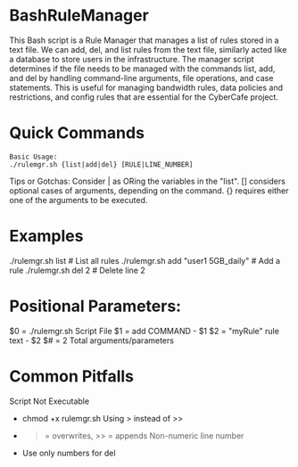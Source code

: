 # BashRuleManager
This Bash script is a Rule Manager that manages a list of rules stored in a text file. We can add, del, and list rules from the text file, similarly acted like a database to store users in the infrastructure. The manager script determines if the file needs to be managed with the commands list, add, and del by handling command-line arguments, file operations, and case statements. This is useful for managing bandwidth rules, data policies and restrictions, and config rules that are essential for the CyberCafe project. 

# Quick Commands
    Basic Usage:
    ./rulemgr.sh {list|add|del} [RULE|LINE_NUMBER]

Tips or Gotchas: 
 Consider | as ORing the variables in the "list".
 [] considers optional cases of arguments, depending on the command.
 {} requires either one of the arguments to be executed.

# Examples

./rulemgr.sh list                       # List all rules
./rulemgr.sh add "user1 5GB_daily"      # Add a rule
./rulemgr.sh del 2                      # Delete line 2

# Positional Parameters:
 $0 = ./rulemgr.sh     Script File
 $1 = add              COMMAND - $1
 $2 = "myRule"         rule text - $2
 $# = 2                Total arguments/parameters

# Common Pitfalls
Script Not Executable 
- chmod +x rulemgr.sh
Using > instead of >> 
- > = overwrites, >> = appends
Non-numeric line number
- Use only numbers for del